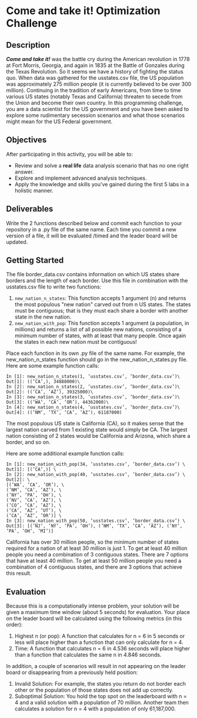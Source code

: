 # Come and take it! Optimization Challenge

## Description
***Come and take it!*** was the battle cry during the American revolution in 1778 at Fort Morris, Georgia, and again in 1835 at the Battle of Gonzales during the Texas Revolution. So it seems we have a history of fighting the status quo. When data was gathered for the usstates.csv file, the US population was approximately 275
million people (it is currently believed to be over 300 million). Continuing in the tradition of early Americans, from time to time various US states (notably Texas and California) threaten to secede from the Union and become their own country. In this programming challenge, you are a data scientist for the US government and you have been asked to explore some rudimentary secession scenarios and what those scenarios might mean for the US Federal government.

## Objectives
After participating in this activity, you will be able to:
* Review and solve a **real life** data analysis scenario that has no one right answer.
* Explore and implement advanced analysis techniques.
* Apply the knowledge and skills you’ve gained during the first 5 labs in a holistic manner.

## Deliverables
Write the 2 functions described below and commit each function to your repository in a .py file of the same name. Each time you commit a new version of a file, it will be evaluated /timed and the leader board will be updated.

## Getting Started
The file border_data.csv contains information on which US states share borders and the length of each border. Use this file in combination with the usstates.csv file to write two functions:
1. `new_nation_n_states`: This function accepts 1 argument (n) and returns the most populous "new nation" carved out from n US states. The states must be contiguous; that is they must each share a border with another state in the new nation.
2. `new_nation_with_pop`: This function accepts 1 argument (a population, in millions) and returns a list of all possible new nations, consisting of a minimum number of states, with at least that many people. Once again the states in each new nation must be contiguous!

Place each function in its own .py file of the same name. For example, the new_nation_n_states function should go in the new_nation_n_states.py file. Here are some example function calls:
```
In [1]: new_nation_n_states(1, ’usstates.csv’, ’border_data.csv’)\
Out[1]: ((’CA’,), 34888000)\
In [2]: new_nation_n_states(2, ’usstates.csv’, ’border_data.csv’)\
Out[2]: ((’CA’, ’AZ’), 39325000)\
In [3]: new_nation_n_states(3, ’usstates.csv’, ’border_data.csv’)\
Out[3]: ((’WA’, ’CA’, ’OR’), 44362000)\
In [4]: new_nation_n_states(4, ’usstates.csv’, ’border_data.csv’)\
Out[4]: ((’NM’, ’TX’, ’CA’, ’AZ’), 61187000)
```
The most populous US state is California (CA), so it makes sense that the largest nation carved from
1 existing state would simply be CA. The largest nation consisting of 2 states would be California
and Arizona, which share a border, and so on.

Here are some additional example function calls:
```
In [1]: new_nation_with_pop(34, ’usstates.csv’, ’border_data.csv’) \
Out[1]: [(’CA’,)] \
In [2]: new_nation_with_pop(40, ’usstates.csv’, ’border_data.csv’) \
Out[2]: \
[(’WA’, ’CA’, ’OR’), \
(’NM’, ’CA’, ’AZ’), \
(’NY’, ’PA’, ’OH’), \
(’NV’, ’CA’, ’AZ’), \
(’CO’, ’CA’, ’AZ’), \
(’CA’, ’AZ’, ’UT’), \
(’CA’, ’AZ’, ’OR’)] \
In [3]: new_nation_with_pop(50, ’usstates.csv’, ’border_data.csv’) \
Out[3]: [(’NJ’, ’NY’, ’PA’, ’OH’), (’NM’, ’TX’, ’CA’, ’AZ’), (’NY’, ’PA’, ’OH’, ’MI’)]
```
California has over 30 million people, so the minimum number of states required for a nation of at
least 30 million is just 1. To get at least 40 million people you need a combination of 3 contiguous
states. There are 7 options that have at least 40 million. To get at least 50 million people you need
a combination of 4 contiguous states, and there are 3 options that achieve this result.

## Evaluation
Because this is a computationally intense problem, your solution will be given a maximum time window (about 5 seconds) for evaluation. Your place on the leader board will be calculated using the following metrics (in this order):
1. Highest n (or pop): A function that calculates for n = 6 in 5 seconds or less will place higher than a function that can only calculate for n = 4.
2. Time: A function that calculates n = 6 in 4.536 seconds will place higher than a function that calculates the same n in 4.846 seconds.

In addition, a couple of scenarios will result in not appearing on the leader board or disappearing from a previously held position:
1. Invalid Solution: For example, the states you return do not border each other or the population of those states does not add up correctly.
2. Suboptimal Solution: You hold the top spot on the leaderboard with n = 4 and a valid solution with a population of 70 million. Another team then calculates a solution for n = 4 with a population of only 61,187,000.
